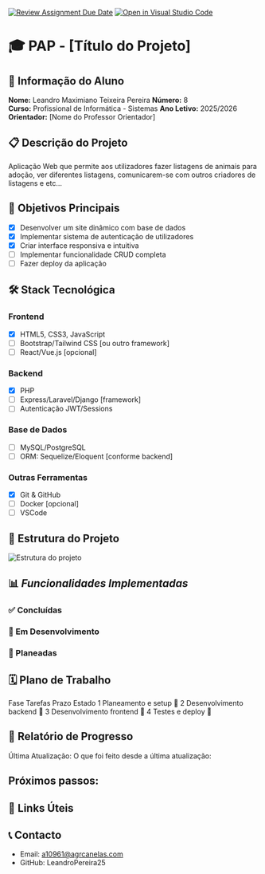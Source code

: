 [![Review Assignment Due Date](https://classroom.github.com/assets/deadline-readme-button-22041afd0340ce965d47ae6ef1cefeee28c7c493a6346c4f15d667ab976d596c.svg)](https://classroom.github.com/a/ObOWU319)
[![Open in Visual Studio Code](https://classroom.github.com/assets/open-in-vscode-2e0aaae1b6195c2367325f4f02e2d04e9abb55f0b24a779b69b11b9e10269abc.svg)](https://classroom.github.com/online_ide?assignment_repo_id=21338286&assignment_repo_type=AssignmentRepo)
# 🎓 PAP - [Título do Projeto]

## 👤 Informação do Aluno
**Nome:** Leandro Maximiano Teixeira Pereira 
**Número:** 8  
**Curso:** Profissional de Informática - Sistemas
**Ano Letivo:** 2025/2026 
**Orientador:** [Nome do Professor Orientador]

## 📋 Descrição do Projeto
Aplicação Web que permite aos utilizadores fazer listagens de animais para adoção, ver diferentes listagens, comunicarem-se com outros criadores de listagens e etc...

## 🎯 Objetivos Principais
- [X] Desenvolver um site dinâmico com base de dados
- [X] Implementar sistema de autenticação de utilizadores
- [X] Criar interface responsiva e intuitiva
- [ ] Implementar funcionalidade CRUD completa
- [ ] Fazer deploy da aplicação

## 🛠️ Stack Tecnológica

### **Frontend**
- [X] HTML5, CSS3, JavaScript
- [ ] Bootstrap/Tailwind CSS [ou outro framework]
- [ ] React/Vue.js [opcional]

### **Backend**
- [X] PHP
- [ ] Express/Laravel/Django [framework]
- [ ] Autenticação JWT/Sessions

### **Base de Dados**
- [ ] MySQL/PostgreSQL
- [ ] ORM: Sequelize/Eloquent [conforme backend]

### **Outras Ferramentas**
- [X] Git & GitHub
- [ ] Docker [opcional]
- [ ] VSCode

## 📁 Estrutura do Projeto
![Estrutura do projeto](./docs/images/estrutura.png)

## 📊 *Funcionalidades Implementadas*

### ✅ Concluídas

### 🔄 Em Desenvolvimento

### 📅 Planeadas

## 🗓️ Plano de Trabalho
Fase	Tarefas	Prazo	Estado
1	Planeamento e setup 🔴
2	Desenvolvimento backend	🔴
3	Desenvolvimento frontend 🔴
4	Testes e deploy 🔴

## 📝 Relatório de Progresso
Última Atualização: 
O que foi feito desde a última atualização:

## Próximos passos:

## 🔗 Links Úteis

## 📞 Contacto
- Email: a10961@agrcanelas.com
- GitHub: LeandroPereira25


